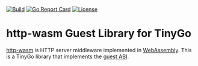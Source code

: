 [![Build](https://github.com/http-wasm/http-wasm-guest-tinygo/workflows/build/badge.svg)](https://github.com/http-wasm/http-wasm-guest-tinygo)
[![Go Report Card](https://goreportcard.com/badge/github.com/http-wasm/http-wasm-guest-tinygo)](https://goreportcard.com/report/github.com/http-wasm/http-wasm-guest-tinygo)
[![License](https://img.shields.io/badge/license-Apache%202.0-blue.svg)](LICENSE)

# http-wasm Guest Library for TinyGo

[http-wasm][1] is HTTP server middleware implemented in [WebAssembly][1].
This is a TinyGo library that implements the [guest ABI][2].

[1]: https://github.com/http-wasm
[2]: https://webassembly.org/
[3]: https://github.com/http-wasm/http-wasm-abi
